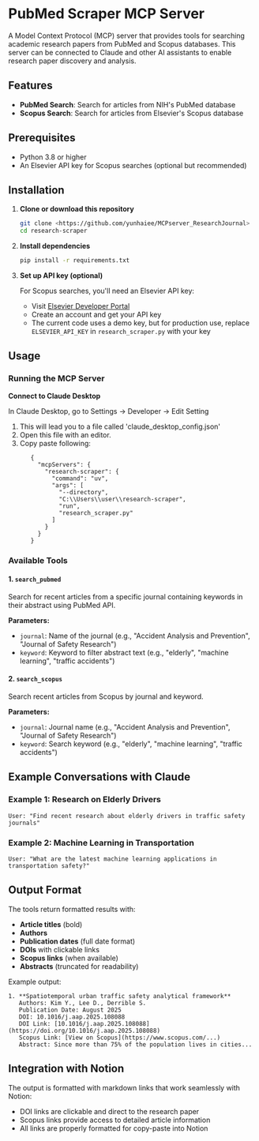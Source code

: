 # PubMed Scraper MCP Server

A Model Context Protocol (MCP) server that provides tools for searching academic research papers from PubMed and Scopus databases. This server can be connected to Claude and other AI assistants to enable research paper discovery and analysis.

## Features

- **PubMed Search**: Search for articles from NIH's PubMed database
- **Scopus Search**: Search for articles from Elsevier's Scopus database

## Prerequisites

- Python 3.8 or higher
- An Elsevier API key for Scopus searches (optional but recommended)

## Installation

1. **Clone or download this repository**
   ```bash
   git clone <https://github.com/yunhaiee/MCPserver_ResearchJournal>
   cd research-scraper
   ```

2. **Install dependencies**
   ```bash
   pip install -r requirements.txt
   ```

3. **Set up API key (optional)**
   
   For Scopus searches, you'll need an Elsevier API key:
   - Visit [Elsevier Developer Portal](https://dev.elsevier.com/)
   - Create an account and get your API key
   - The current code uses a demo key, but for production use, replace `ELSEVIER_API_KEY` in `research_scraper.py` with your key

## Usage

### Running the MCP Server

   **Connect to Claude Desktop**
   
   In Claude Desktop, go to Settings → Developer → Edit Setting
   1. This will lead you to a file called 'claude_desktop_config.json'
   2. Open this file with an editor.
   3. Copy paste following:
      ```
         {
           "mcpServers": {
             "research-scraper": {
               "command": "uv",
               "args": [
                 "--directory",
                 "C:\\Users\\user\\research-scraper",
                 "run",
                 "research_scraper.py"
               ]
             }
           }
         }
      ```

### Available Tools

#### 1. `search_pubmed`
Search for recent articles from a specific journal containing keywords in their abstract using PubMed API.

**Parameters:**
- `journal`: Name of the journal (e.g., "Accident Analysis and Prevention", "Journal of Safety Research")
- `keyword`: Keyword to filter abstract text (e.g., "elderly", "machine learning", "traffic accidents")

#### 2. `search_scopus`
Search recent articles from Scopus by journal and keyword.

**Parameters:**
- `journal`: Journal name (e.g., "Accident Analysis and Prevention", "Journal of Safety Research")
- `keyword`: Search keyword (e.g., "elderly", "machine learning", "traffic accidents")

## Example Conversations with Claude

### Example 1: Research on Elderly Drivers
```
User: "Find recent research about elderly drivers in traffic safety journals"
```

### Example 2: Machine Learning in Transportation
```
User: "What are the latest machine learning applications in transportation safety?"
```

## Output Format

The tools return formatted results with:
- **Article titles** (bold)
- **Authors**
- **Publication dates** (full date format)
- **DOIs** with clickable links
- **Scopus links** (when available)
- **Abstracts** (truncated for readability)

Example output:
```
1. **Spatiotemporal urban traffic safety analytical framework**
   Authors: Kim Y., Lee D., Derrible S.
   Publication Date: August 2025
   DOI: 10.1016/j.aap.2025.108088
   DOI Link: [10.1016/j.aap.2025.108088](https://doi.org/10.1016/j.aap.2025.108088)
   Scopus Link: [View on Scopus](https://www.scopus.com/...)
   Abstract: Since more than 75% of the population lives in cities...
```

## Integration with Notion

The output is formatted with markdown links that work seamlessly with Notion:
- DOI links are clickable and direct to the research paper
- Scopus links provide access to detailed article information
- All links are properly formatted for copy-paste into Notion

